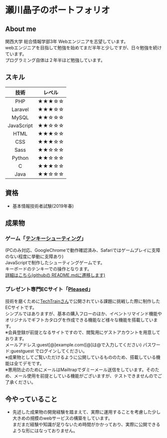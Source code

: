 # 瀬川晶子のポートフォリオ

## About me
関西大学 総合情報学部3年 Webエンジニアを志望しています。<br>
webエンジニアを目指して勉強を始めてまだ半年と少しですが、日々勉強を続けています。<br>
プログラミング自体は２年半ほど勉強しています。

## スキル
| 技術 | レベル |
|:----:|:----:|
| PHP | ★★★☆☆ |
| Laravel | ★★★☆☆ |
| MySQL | ★★☆☆☆ |
| JavaScript | ★★☆☆☆ |
| HTML | ★★★☆☆ |
| CSS | ★★★☆☆ |
| Sass | ★★☆☆☆ |
| Python | ★★☆☆☆ |
| C | ★★★☆☆ |
| Java | ★★☆☆☆ |

## 資格
- 基本情報技術者試験(2019年春)

## 成果物
### ゲーム「[テンキーシューティング](http://seg218.sakura.ne.jp/numeric_keypad_shooting/)」
(PCのみ対応、GoogleChromeで動作確認済み、Safariではゲームプレイに支障のない程度に挙動に支障あり)<br>
JavaScriptで制作したシューティングゲームです。<br>
キーボードのテンキーでの操作となります。<br>
[詳細はこちら(githubの README.mdに遷移します)](https://github.com/shoko218/numeric_keypad_shooting/blob/master/README.md)
### プレゼント専門ECサイト「[Pleased](https://tanp-mission.tk/)」
技術を磨くために[TechTrainさん](https://techbowl.co.jp/techtrain)で公開されている課題に挑戦した際に制作したECサイトです。<br>
シンプルではありますが、基本の購入フローのほか、イベントリマインド機能やオリジナルでギフトカタログを作成できる機能など様々な機能を搭載しています。<br>
※会員登録が前提となるサイトですので、閲覧用にゲストアカウントを用意しております。<br>
メールアドレス:guest[@]example.com([@]は@で入力してください) パスワード:guestguest でログインしてください。<br>
※成果物としてご覧いただけるように公開しているもののため、搭載している機能は全てデモです。<br>
※悪用防止のためにメールはMailtrapでダミーメール送信をしています。そのため、メール使用を前提としている機能がございますが、テストできませんのでご了承ください。<br>
## 今やっていること
- 先述した成果物の開発経験を踏まえて、実際に運用することを考慮した少し大きめの規模のwebサービスの構築をしています。<br>
まだまだ経験や知識が足りないため時間がかかっており、実際に公開できるような形にはなっておりません。<br>
